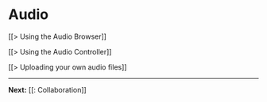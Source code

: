# Audio

[[> Using the Audio Browser]]

[[> Using the Audio Controller]]

[[> Uploading your own audio files]]

---

**Next:** [[: Collaboration]]

